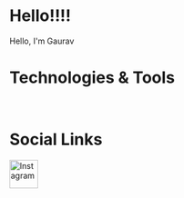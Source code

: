 # Hello!!!!
<div>
Hello,
I'm Gaurav <br>
</div>

# Technologies & Tools
<div>


<br>
</div>

# Social Links
<div>
<a href="https://www.instagram.com" target="_blank">
    <img height="50" title="Instagram" src="https://iconscout.com/lottie/instagram-4865722"/>
  </a>
  <br>
</div>
